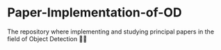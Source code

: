 # Paper-Implementation-of-OD
The repository where implementing and studying principal papers in the field of  Object Detection 👨‍💻
